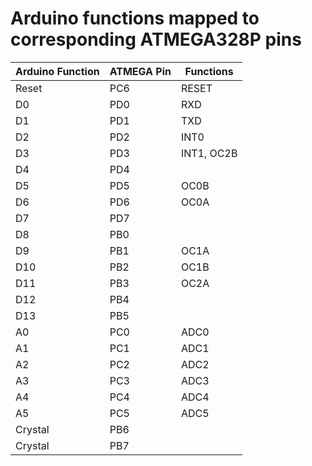 # Arduino functions mapped to corresponding ATMEGA328P pins

|**Arduino Function** | **ATMEGA Pin** | **Functions** |
| --- | --- | --- |
| Reset | PC6 | RESET |
| D0 | PD0 | RXD |
| D1 | PD1 | TXD |
| D2 | PD2 | INT0 |
| D3 | PD3 | INT1, OC2B |
| D4 | PD4 | |
| D5 | PD5 | OC0B |
| D6 | PD6 | OC0A |
| D7 | PD7 | |
| D8 | PB0 | |
| D9 | PB1 | OC1A |
| D10 | PB2 | OC1B |
| D11 | PB3 | OC2A |
| D12 | PB4 | |
| D13 | PB5 | |
| A0 | PC0 | ADC0 |
| A1 | PC1 | ADC1 |
| A2 | PC2| ADC2 |
| A3 | PC3 | ADC3 |
| A4 | PC4 | ADC4 |
| A5 | PC5 | ADC5 |
| Crystal | PB6 | |
| Crystal | PB7 | |
